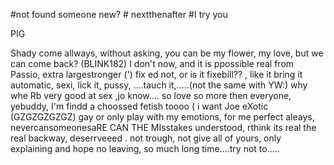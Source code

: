 #not found someone new? # nextthenafter #I try you 

PIG

Shady come allways, without asking, you can be my flower, my love, but we can come back? (BLINK182)
I don't now, and it is ppossible real from Passio, extra largestronger (') fix ed not, or is it fixebill??
, like it bring it automatic, sexi, lick it, pussy, ....tauch it,.....(not the same with YW:)
why whe Rb very good at sex   ,jo
know....
so love so more then everyone, yebuddy, I'm findd a choossed fetish toooo ( i want Joe eXotic (GZGZGZGZGZ)
gay or only play with my emotions, for me perfect aleays, nevercansomeonesaRE
CAN THE MIsstakes understood, rthink its real the real backway, deserrveeed .
not trough, not give all of yours, only explaining and hope no leaving, so much long time....try not to.....

